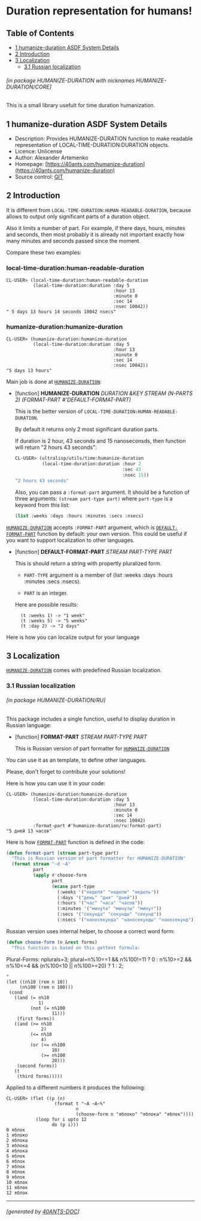 <a id='x-28HUMANIZE-DURATION-3A-40INDEX-2040ANTS-DOC-2FLOCATIVES-3ASECTION-29'></a>

# Duration representation for humans!

## Table of Contents

- [1 humanize-duration ASDF System Details][9cef]
- [2 Introduction][7eec]
- [3 Localization][90d6]
    - [3.1 Russian localization][df81]

###### \[in package HUMANIZE-DURATION with nicknames HUMANIZE-DURATION/CORE\]
This is a small library usefult for time duration humanization.

<a id='x-28-23A-28-2817-29-20BASE-CHAR-20-2E-20-22humanize-duration-22-29-20ASDF-2FSYSTEM-3ASYSTEM-29'></a>

## 1 humanize-duration ASDF System Details

- Description: Provides HUMANIZE-DURATION function to make readable representation of LOCAL-TIME-DURATION:DURATION objects.
- Licence: Unlicense
- Author: Alexander Artemenko
- Homepage: [https://40ants.com/humanize-duration](https://40ants.com/humanize-duration)
- Source control: [GIT](https://github.com/40ants/humanize-duration)

<a id='x-28HUMANIZE-DURATION-3A-40INTRO-2040ANTS-DOC-2FLOCATIVES-3ASECTION-29'></a>

## 2 Introduction

It is different from `LOCAL-TIME-DURATION:HUMAN-READABLE-DURATION`, because allows
to output only significant parts of a duration object.

Also it limits a number of part. For example, if there days, hours, minutes and seconds,
then most probably it is already not important exactly how many minutes and seconds
passed since the moment.

Compare these two examples:

### local-time-duration:human-readable-duration

```
CL-USER> (local-time-duration:human-readable-duration
          (local-time-duration:duration :day 5
                                        :hour 13
                                        :minute 0
                                        :sec 14
                                        :nsec 10042))
" 5 days 13 hours 14 seconds 10042 nsecs"
```

### humanize-duration:humanize-duration

```
CL-USER> (humanize-duration:humanize-duration
          (local-time-duration:duration :day 5
                                        :hour 13
                                        :minute 0
                                        :sec 14
                                        :nsec 10042))
"5 days 13 hours"
```

Main job is done at [`HUMANIZE-DURATION`][5740]:

<a id='x-28HUMANIZE-DURATION-3AHUMANIZE-DURATION-20FUNCTION-29'></a>

- [function] **HUMANIZE-DURATION** *DURATION &KEY STREAM (N-PARTS 2) (FORMAT-PART #'DEFAULT-FORMAT-PART)*

    This is the better version of `LOCAL-TIME-DURATION:HUMAN-READABLE-DURATION`.
    
    By default it returns only 2 most significant duration parts.
    
    If duration is 2 hour, 43 seconds and 15 nanoseconsds, then
    function will return "2 hours 43 seconds":
    
    ```lisp
    CL-USER> (ultralisp/utils/time:humanize-duration
              (local-time-duration:duration :hour 2
                                            :sec 43
                                            :nsec 15))
    "2 hours 43 seconds"
    ```
    
    Also, you can pass a `:format-part` argument.
    It should be a function of three arguments:
    `(stream part-type part)` where `part-type` is a keyword
    from this list:
    
    ```lisp
    (list :weeks :days :hours :minutes :secs :nsecs)
    ```


[`HUMANIZE-DURATION`][5740] accepts `:FORMAT-PART` argument, which is [`DEFAULT-FORMAT-PART`][e1b0] function by default:
your own version. This could be useful if you want to support localization to other languages.

<a id='x-28HUMANIZE-DURATION-3ADEFAULT-FORMAT-PART-20FUNCTION-29'></a>

- [function] **DEFAULT-FORMAT-PART** *STREAM PART-TYPE PART*

    This is should return a string with propertly pluralized form.
    
    - `PART-TYPE` argument is a member of (list :weeks :days :hours :minutes :secs :nsecs).
    
    - `PART` is an integer.
    
    Here are possible results:
    
        (t :weeks 1) -> "1 week"
        (t :weeks 5) -> "5 weeks"
        (t :day 2) -> "2 days"


Here is how you can localize output for your language

<a id='x-28HUMANIZE-DURATION-3A-40LOCALIZATION-2040ANTS-DOC-2FLOCATIVES-3ASECTION-29'></a>

## 3 Localization

[`HUMANIZE-DURATION`][5740] comes with predefined Russian localization.

<a id='x-28HUMANIZE-DURATION-2FRU-3A-40INDEX-2040ANTS-DOC-2FLOCATIVES-3ASECTION-29'></a>

### 3.1 Russian localization

###### \[in package HUMANIZE-DURATION/RU\]
This package includes a single function, useful to display duration in Russian language:

<a id='x-28HUMANIZE-DURATION-2FRU-3AFORMAT-PART-20FUNCTION-29'></a>

- [function] **FORMAT-PART** *STREAM PART-TYPE PART*

    This is Russian version of part formatter for [`HUMANIZE-DURATION`][9cef]

You can use it as an template, to define other languages.

Please, don't forget to contribute your solutions!

Here is how you can use it in your code:

```
CL-USER> (humanize-duration:humanize-duration
          (local-time-duration:duration :day 5
                                        :hour 13
                                        :minute 0
                                        :sec 14
                                        :nsec 10042)
          :format-part #'humanize-duration/ru:format-part)
"5 дней 13 часов"
```

Here is how [`FORMAT-PART`][49af] function is defined in the code:

<a id='x-28HUMANIZE-DURATION-2FRU-3AFORMAT-PART-20-2840ANTS-DOC-2FLOCATIVES-3AINCLUDE-20-28-3ASTART-20-28HUMANIZE-DURATION-2FRU-3AFORMAT-PART-20FUNCTION-29-20-3AEND-20-28HUMANIZE-DURATION-2FRU-3A-3A-25END-OF-FORMAT-PART-25-20VARIABLE-29-29-20-3AHEADER-NL-20-22-60-60-60commonlisp-22-20-3AFOOTER-NL-20-22-60-60-60-22-29-29'></a>

```commonlisp
(defun format-part (stream part-type part)
  "This is Russian version of part formatter for HUMANIZE-DURATION"
  (format stream "~d ~A"
          part
          (apply #'choose-form
                 part
                 (ecase part-type
                   (:weeks '("неделя" "недели" "недель"))
                   (:days '("день" "дня" "дней"))
                   (:hours '("час" "часа" "часов"))
                   (:minutes '("минута" "минуты" "минут"))
                   (:secs '("секунда" "секунды" "секунд"))
                   (:nsecs '("наносекунда" "наносекунды" "наносекунд"))))))

```

Russian version uses internal helper, to choose a correct word form:

<a id='x-28HUMANIZE-DURATION-2FRU-3ACHOOSE-FORM-20-2840ANTS-DOC-2FLOCATIVES-3AINCLUDE-20-28-3ASTART-20-28HUMANIZE-DURATION-2FRU-3ACHOOSE-FORM-20FUNCTION-29-20-3AEND-20-28HUMANIZE-DURATION-2FRU-3A-3A-25END-OF-CHOOSE-FORM-25-20VARIABLE-29-29-20-3AHEADER-NL-20-22-60-60-60commonlisp-22-20-3AFOOTER-NL-20-22-60-60-60-22-29-29'></a>

```commonlisp
(defun choose-form (n &rest forms)
  "This function is based on this gettext formula:

   ```
   Plural-Forms: nplurals=3; plural=n%10==1 && n%100!=11 ? 0 : n%10>=2 && n%10<=4 && (n%100<10 || n%100>=20) ? 1 : 2;
   ```
"
  (let ((n%10 (rem n 10))
        (n%100 (rem n 100)))
    (cond
      ((and (= n%10
               1)
            (not (= n%100
                    11)))
       (first forms))
      ((and (>= n%10
                2)
            (<= n%10
                4)
            (or (<= n%100
                    10)
                (>= n%100
                    20)))
       (second forms))
      (t
       (third forms)))))

```

Applied to a different numbers it produces the following:

```
CL-USER> (flet ((p (n)
                  (format t "~A ~A~%"
                          n
                          (choose-form n "яблоко" "яблока" "яблок"))))
           (loop for i upto 12
                 do (p i)))
0 яблок
1 яблоко
2 яблока
3 яблока
4 яблока
5 яблок
6 яблок
7 яблок
8 яблок
9 яблок
10 яблок
11 яблок
12 яблок
```


  [49af]: #x-28HUMANIZE-DURATION-2FRU-3AFORMAT-PART-20FUNCTION-29 "(HUMANIZE-DURATION/RU:FORMAT-PART FUNCTION)"
  [5740]: #x-28HUMANIZE-DURATION-3AHUMANIZE-DURATION-20FUNCTION-29 "(HUMANIZE-DURATION:HUMANIZE-DURATION FUNCTION)"
  [7eec]: #x-28HUMANIZE-DURATION-3A-40INTRO-2040ANTS-DOC-2FLOCATIVES-3ASECTION-29 "Introduction"
  [90d6]: #x-28HUMANIZE-DURATION-3A-40LOCALIZATION-2040ANTS-DOC-2FLOCATIVES-3ASECTION-29 "Localization"
  [9cef]: #x-28-23A-28-2817-29-20BASE-CHAR-20-2E-20-22humanize-duration-22-29-20ASDF-2FSYSTEM-3ASYSTEM-29 "(#A((17) BASE-CHAR . \"humanize-duration\") ASDF/SYSTEM:SYSTEM)"
  [df81]: #x-28HUMANIZE-DURATION-2FRU-3A-40INDEX-2040ANTS-DOC-2FLOCATIVES-3ASECTION-29 "Russian localization"
  [e1b0]: #x-28HUMANIZE-DURATION-3ADEFAULT-FORMAT-PART-20FUNCTION-29 "(HUMANIZE-DURATION:DEFAULT-FORMAT-PART FUNCTION)"

* * *
###### \[generated by [40ANTS-DOC](https://40ants.com/doc)\]
